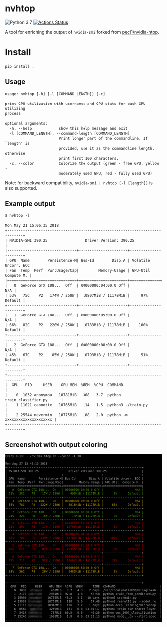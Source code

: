 # nvhtop

![Python 3.7](https://img.shields.io/badge/python-3.7%2B-brightgreen.svg)
[![Actions Status](https://github.com/shunk031/nvhtop/workflows/Python%20package/badge.svg)](https://github.com/shunk031/nvhtop/actions)


A tool for enriching the output of `nvidia-smi` forked from [peci1/nvidia-htop](https://github.com/peci1/nvidia-htop).

# Install
`pip install .`

## Usage

```
usage: nvhtop [-h] [-l [COMMAND_LENGTH]] [-c]

print GPU utilization with usernames and CPU stats for each GPU-utilizing
process

optional arguments:
  -h, --help            show this help message and exit
  -l [COMMAND_LENGTH], --command-length [COMMAND_LENGTH]
                        Print longer part of the commandline. If `length' is
                        provided, use it as the commandline length, otherwise
                        print first 100 characters.
  -c, --color           Colorize the output (green - free GPU, yellow -
                        moderately used GPU, red - fully used GPU)
```

Note: for backward compatibility, `nvidia-smi | nvhtop [-l [length]]` is also supported.

## Example output

```
$ nvhtop -l

Mon May 21 15:06:35 2018
+-----------------------------------------------------------------------------+
| NVIDIA-SMI 390.25                 Driver Version: 390.25                    |
|-------------------------------+----------------------+----------------------+
| GPU  Name        Persistence-M| Bus-Id        Disp.A | Volatile Uncorr. ECC |
| Fan  Temp  Perf  Pwr:Usage/Cap|         Memory-Usage | GPU-Util  Compute M. |
|===============================+======================+======================|
|   0  GeForce GTX 108...  Off  | 00000000:04:00.0 Off |                  N/A |
| 53%   75C    P2   174W / 250W |  10807MiB / 11178MiB |     97%      Default |
+-------------------------------+----------------------+----------------------+
|   1  GeForce GTX 108...  Off  | 00000000:05:00.0 Off |                  N/A |
| 66%   82C    P2   220W / 250W |  10783MiB / 11178MiB |    100%      Default |
+-------------------------------+----------------------+----------------------+
|   2  GeForce GTX 108...  Off  | 00000000:08:00.0 Off |                  N/A |
| 45%   67C    P2    85W / 250W |  10793MiB / 11178MiB |     51%      Default |
+-------------------------------+----------------------+----------------------+
+-----------------------------------------------------------------------------+
|  GPU   PID     USER    GPU MEM  %MEM  %CPU  COMMAND                         |
|    0  1032 anonymou   10781MiB   308   3.7  python train_classifier.py      |
|    1 11021 cannotte   10765MiB   114   1.5  python3 ./train.py              |
|    2 25544 nevermin   10775MiB   108   2.0  python -m xxxxxxxxxxxxxxxxxxxxx |
+-----------------------------------------------------------------------------+
```

## Screenshot with output coloring

![Screenshot](.github/screen.png)
